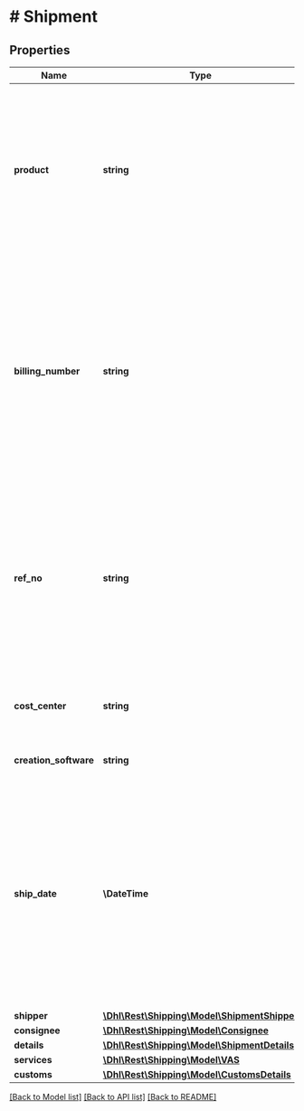 # # Shipment

## Properties

Name | Type | Description | Notes
------------ | ------------- | ------------- | -------------
**product** | **string** | Determines the DHL Paket product to be used.  * V01PAK: DHL PAKET; * V53WPAK: DHL PAKET International; * V54EPAK: DHL Europaket; * V62WP: Warenpost; * V66WPI: Warenpost International | [optional]
**billing_number** | **string** | 14 digit long number that identifies the contract the shipment is booked on. Please note that in rare cases the last to characters can be letters. Digit 11 and digit 12 must correspondent to the number of the product, e.g. 333333333301tt can only be used for the product V01PAK (DHL Paket). | [optional]
**ref_no** | **string** | A reference number that the user can assign for better association purposes. It appears on shipment labels. To use the reference number for tracking purposes, it should be at least 8 characters long and unique. | [optional]
**cost_center** | **string** | Textfield that appears on the shipment label. It cannot be used to search for the shipment. | [optional]
**creation_software** | **string** | Is only to be indicated by DHL partners. | [optional]
**ship_date** | **\DateTime** | Date the shipment is transferred to DHL. The shipment date can be the current date or a date up to a few days in the future. It must not be in the past. Iso format required: yyyy-mm-dd. On the shipment date the shipment will be automatically closed at your end of day closing time. | [optional]
**shipper** | [**\Dhl\Rest\Shipping\Model\ShipmentShipper**](ShipmentShipper.md) |  | [optional]
**consignee** | [**\Dhl\Rest\Shipping\Model\Consignee**](Consignee.md) |  | [optional]
**details** | [**\Dhl\Rest\Shipping\Model\ShipmentDetails**](ShipmentDetails.md) |  | [optional]
**services** | [**\Dhl\Rest\Shipping\Model\VAS**](VAS.md) |  | [optional]
**customs** | [**\Dhl\Rest\Shipping\Model\CustomsDetails**](CustomsDetails.md) |  | [optional]

[[Back to Model list]](../../README.md#models) [[Back to API list]](../../README.md#endpoints) [[Back to README]](../../README.md)
